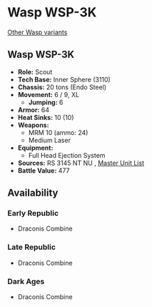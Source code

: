 # Wasp WSP-3K 

[Other Wasp variants](../wasp.md) 

## Wasp WSP-3K 

- **Role:** Scout 
- **Tech Base:** Inner Sphere (3110) 
- **Chassis:** 20 tons (Endo Steel) 
- **Movement:** 6 / 9, XL 
  - **Jumping:** 6 
- **Armor:** 64 
- **Heat Sinks:** 10 (10) 
- **Weapons:** 
  - MRM 10 (ammo: 24) 
  - Medium Laser 
- **Equipment:** 
  - Full Head Ejection System 
- **Sources:** RS 3145 NT NU , [Master Unit List](http://masterunitlist.info/Unit/Details/6949/wasp-wsp-3k) 
- **Battle Value:** 477 

## Availability 

### Early Republic 

- Draconis Combine 

### Late Republic 

- Draconis Combine 

### Dark Ages 

- Draconis Combine 

